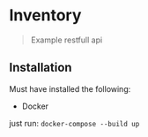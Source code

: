 # Inventory
> Example restfull api
>
## Installation 

Must have installed the following: 
- Docker 

just run: `docker-compose --build up`


